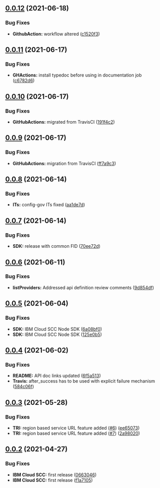 ## [0.0.12](https://github.com/IBM/scc-node-sdk/compare/v0.0.11...v0.0.12) (2021-06-18)


### Bug Fixes

* **GithubAction:** workflow altered ([c1520f3](https://github.com/IBM/scc-node-sdk/commit/c1520f3afdbcc681fb3438fed518ac224b81c6e0))

## [0.0.11](https://github.com/IBM/scc-node-sdk/compare/v0.0.10...v0.0.11) (2021-06-17)


### Bug Fixes

* **GHActions:** install typedoc before using in documentation job ([c6782d6](https://github.com/IBM/scc-node-sdk/commit/c6782d6a57182d660de096ba409b488ad03acecf))

## [0.0.10](https://github.com/IBM/scc-node-sdk/compare/v0.0.9...v0.0.10) (2021-06-17)


### Bug Fixes

* **GitHubActions:** migrated from TravisCI ([191f4c2](https://github.com/IBM/scc-node-sdk/commit/191f4c289b5c50459cdaca51970bb73ebb8ab6fa))

## [0.0.9](https://github.com/IBM/scc-node-sdk/compare/v0.0.8...v0.0.9) (2021-06-17)


### Bug Fixes

* **GitHubActions:** migration from TravisCI ([ff7a9c3](https://github.com/IBM/scc-node-sdk/commit/ff7a9c3c2aed3190c716ce3a8ed12e14c431b764))

## [0.0.8](https://github.com/IBM/scc-node-sdk/compare/v0.0.7...v0.0.8) (2021-06-14)


### Bug Fixes

* **ITs:** config-gov ITs fixed ([aa1de7d](https://github.com/IBM/scc-node-sdk/commit/aa1de7dc55988878543385f7bc60ce937002a8b8))

## [0.0.7](https://github.com/IBM/scc-node-sdk/compare/v0.0.6...v0.0.7) (2021-06-14)


### Bug Fixes

* **SDK:** release with common FID ([70ee72d](https://github.com/IBM/scc-node-sdk/commit/70ee72d457f85c98c1d3b4868fc35d4a87175471))

## [0.0.6](https://github.com/IBM/scc-node-sdk/compare/v0.0.5...v0.0.6) (2021-06-11)


### Bug Fixes

* **listProviders:** Addressed api definition review comments ([9d854df](https://github.com/IBM/scc-node-sdk/commit/9d854df82b26351dccaef5fc27ade2235ef53204))

## [0.0.5](https://github.com/IBM/scc-node-sdk/compare/v0.0.4...v0.0.5) (2021-06-04)


### Bug Fixes

* **SDK:** IBM Cloud SCC Node SDK ([6a08bf0](https://github.com/IBM/scc-node-sdk/commit/6a08bf06e1cec8e27b0cd35fbbfaec4886a4b6c4))
* **SDK:** IBM Cloud SCC Node SDK ([125e0b5](https://github.com/IBM/scc-node-sdk/commit/125e0b5fc5b3f11ca55000d74e95403b1eb4ca29))

## [0.0.4](https://github.com/IBM/scc-node-sdk/compare/v0.0.3...v0.0.4) (2021-06-02)


### Bug Fixes

* **README:** API doc links updated ([6f5a513](https://github.com/IBM/scc-node-sdk/commit/6f5a5138a267591fec0c00898a9f56b993c09700))
* **Travis:** after_success has to be used with explicit failure mechanism ([584c06f](https://github.com/IBM/scc-node-sdk/commit/584c06f539e6463cb672f78bfc68cf0868dc77e8))

## [0.0.3](https://github.com/IBM/scc-node-sdk/compare/v0.0.2...v0.0.3) (2021-05-28)


### Bug Fixes

* **TRI:** region based service URL feature added ([#6](https://github.com/IBM/scc-node-sdk/issues/6)) ([ee65073](https://github.com/IBM/scc-node-sdk/commit/ee65073d0e7bfd43ce5ac3e74d0f73e3fa65a887))
* **TRI:** region based service URL feature added ([#7](https://github.com/IBM/scc-node-sdk/issues/7)) ([2a98020](https://github.com/IBM/scc-node-sdk/commit/2a980202f70cf54a9f6dafc8cd3c525d1f9a55be))

## [0.0.2](https://github.com/IBM/scc-node-sdk/compare/v0.0.1...v0.0.2) (2021-04-27)


### Bug Fixes

* **IBM Cloud SCC:** first release ([0663046](https://github.com/IBM/scc-node-sdk/commit/0663046528cfe7564e00fbfc423f8f10a28bc218))
* **IBM Cloud SCC:** first release ([f1a7105](https://github.com/IBM/scc-node-sdk/commit/f1a7105f94627f6ea48b21d92e09bdcd1f8ba854))
